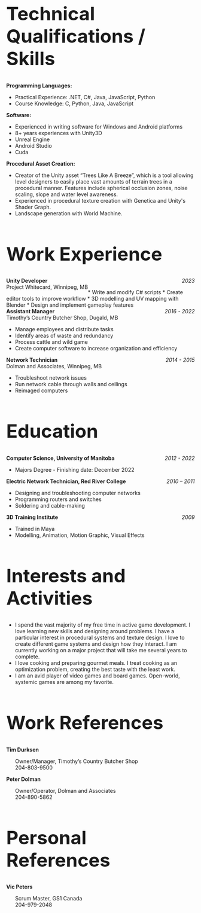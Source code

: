 
<h1 style="font-size: 50px" style="color: #159957">Technical Qualifications / Skills</h1>

**Programming Languages:**

 *   Practical Experience: .NET, C#, Java, JavaScript, Python
 *   Course Knowledge: C, Python, Java, JavaScript

**Software:**

 *   Experienced in writing software for Windows and Android platforms
 *   8+ years experiences with Unity3D
 *   Unreal Engine
 *   Android Studio
 *   Cuda

**Procedural Asset Creation:**

 *   Creator of the Unity asset “Trees Like A Breeze”, which is a tool allowing level designers to easily place vast amounts of terrain trees in a procedural manner.  Features include spherical occlusion zones, noise scaling, slope and water level awareness.
 *   Experienced in procedural texture creation with Genetica and Unity's Shader Graph.
 *   Landscape generation with World Machine.

<h1 style="font-size: 50px" style="color: #159957">Work Experience</h1>

<div style="text-align: right;">
    <span style="float: left; font-weight: bold;">Unity Developer</span>
    <span style="font-style: italic;">2023<br></span>
    <span style="float: left;">Project Whitecard, Winnipeg, MB</span>
</div>
<p>         </p>
*   Write and modify C# scripts
*   Create editor tools to improve workflow
*   3D modelling and UV mapping with Blender
*   Design and implement gameplay features

<div style="text-align: right;">
    <span style="float: left; font-weight: bold;">Assistant Manager</span>
    <span style="font-style: italic;">2016 - 2022</span>
</div>
Timothy’s Country Butcher Shop, Dugald, MB

*   Manage employees and distribute tasks
*   Identify areas of waste and redundancy
*   Process cattle and wild game
*   Create computer software to increase organization and efficiency

<div style="text-align: right;">
    <span style="float: left; font-weight: bold;">Network Technician</span>
    <span style="font-style: italic;">2014 - 2015</span>
</div>
Dolman and Associates, Winnipeg, MB

*   Troubleshoot network issues 
*   Run network cable through walls and ceilings 
*   Reimaged computers

<h1 style="font-size: 50px" style="color: #159957">Education</h1>

<div style="text-align: right;">
    <span style="float: left; font-weight: bold;">Computer Science, University of Manitoba</span>
    <span style="font-style: italic;">2012 - 2022</span>
</div>

*   Majors Degree - Finishing date: December 2022

<div style="text-align: right;">
    <span style="float: left; font-weight: bold;">Electric Network Technician, Red River College</span>
    <span style="font-style: italic;">2010 – 2011</span>
</div>	

*   Designing and troubleshooting computer networks
*   Programming routers and switches
*   Soldering and cable-making

<div style="text-align: right;">
    <span style="float: left; font-weight: bold;">3D Training Institute</span>
    <span style="font-style: italic;">2009</span>
</div>	

*   Trained in Maya
*   Modelling, Animation, Motion Graphic, Visual Effects

<h1 style="font-size: 50px" style="color: #159957">Interests and Activities</h1>

*   I spend the vast majority of my free time in active game development.  I love learning new skills and designing around problems.  I have a particular interest in procedural systems and texture design.  I love to create different game systems and design how they interact.  I am currently working on a major project that will take me several years to complete.
*   I love cooking and preparing gourmet meals.  I treat cooking as an optimization problem, creating the best taste with the least work.
*   I am an avid player of video games and board games.  Open-world, systemic games are among my favorite.

<h1 style="font-size: 50px" style="color: #159957">Work References</h1>

**Tim Durksen**

&nbsp;&nbsp;&nbsp;&nbsp;&nbsp;&nbsp;Owner/Manager, Timothy’s Country Butcher Shop<br>
&nbsp;&nbsp;&nbsp;&nbsp;&nbsp;&nbsp;204-803-9500

**Peter Dolman**

&nbsp;&nbsp;&nbsp;&nbsp;&nbsp;&nbsp;Owner/Operator, Dolman and Associates<br>
&nbsp;&nbsp;&nbsp;&nbsp;&nbsp;&nbsp;204-890-5862

<h1 style="font-size: 50px" style="color: #159957">Personal References</h1>

**Vic Peters**

&nbsp;&nbsp;&nbsp;&nbsp;&nbsp;&nbsp;Scrum Master, GS1 Canada<br>
&nbsp;&nbsp;&nbsp;&nbsp;&nbsp;&nbsp;204-979-2048
